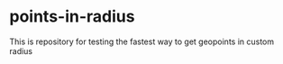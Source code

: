 # points-in-radius
This is repository for testing the fastest way to get geopoints in custom radius
